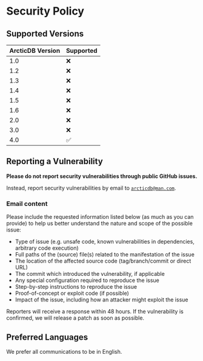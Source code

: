# Security Policy

## Supported Versions

| ArcticDB Version |       Supported      |
| ---------------- | -------------------- |
| 1.0              |          :x:         |
| 1.2              |          :x:         |
| 1.3              |          :x:         |
| 1.4              |          :x:         |
| 1.5              |          :x:         |
| 1.6              |          :x:         |
| 2.0              |          :x:         |
| 3.0              |          :x:         |
| 4.0              |  :white_check_mark:  |

## Reporting a Vulnerability

**Please do not report security vulnerabilities through public GitHub issues.**

Instead, report security vulnerabilities by email to [`arcticdb@man.com`](mailto:arcticdb@man.com).

### Email content

Please include the requested information listed below (as much as you can provide) to help us better understand the nature and scope of the possible issue:

  * Type of issue (e.g. unsafe code, known vulnerabilities in dependencies, arbitrary code execution)
  * Full paths of the (source) file(s) related to the manifestation of the issue
  * The location of the affected source code (tag/branch/commit or direct URL)
  * The commit which introduced the vulnerability, if applicable
  * Any special configuration required to reproduce the issue
  * Step-by-step instructions to reproduce the issue
  * Proof-of-concept or exploit code (if possible)
  * Impact of the issue, including how an attacker might exploit the issue

Reporters will receive a response within 48 hours. If the vulnerability is confirmed, we will release a patch as soon as possible.

## Preferred Languages

We prefer all communications to be in English.

